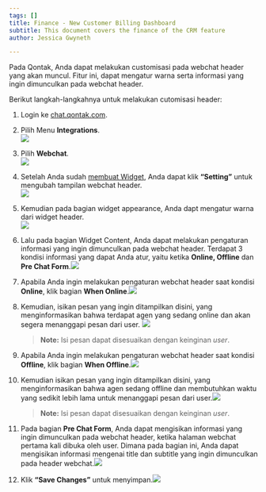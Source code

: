 ```yaml
---
tags: []
title: Finance - New Customer Billing Dashboard
subtitle: This document covers the finance of the CRM feature
author: Jessica Gwyneth

---
```

Pada Qontak, Anda dapat melakukan customisasi pada webchat header yang akan muncul. Fitur ini, dapat mengatur warna serta informasi yang ingin dimunculkan pada webchat header.

Berikut langkah-langkahnya untuk melakukan cutomisasi header:

 1. Login ke [chat.qontak.com](http://chat.qontak.com).
 2. Pilih Menu **Integrations**.  
    ![](/uploads/1.png)
 3. Pilih **Webchat**.  
    ![](/uploads/2.png)
 4. Setelah Anda sudah [membuat Widget](https://support.qontak.com/docs/omnichannel/integration/integration-mengintegrasikan-whatsapp/), Anda dapat klik **“Setting”** untuk mengubah tampilan webchat header.  
    ![](/uploads/3.png)
 5. Kemudian pada bagian widget appearance, Anda dapt mengatur warna dari widget header.   
    ![](/uploads/4.png)
 6. Lalu pada bagian Widget Content, Anda dapat melakukan pengaturan informasi yang ingin dimunculkan pada webchat header. Terdapat 3 kondisi informasi yang dapat Anda atur, yaitu ketika **Online, Offline** dan **Pre Chat Form**.![](/uploads/5.png)
 7. Apabila Anda ingin melakukan pengaturan webchat header saat kondisi **Online**, klik bagian **When Online**.![](/uploads/6.png)
 8. Kemudian, isikan pesan yang ingin ditampilkan disini, yang menginformasikan bahwa terdapat agen yang sedang online dan akan segera menanggapi pesan dari user. ![](/uploads/7.png)

    > **Note:** Isi pesan dapat disesuaikan dengan keinginan _user_.
 9. Apabila Anda ingin melakukan pengaturan webchat header saat kondisi **Offline**, klik bagian **When Offline**.![](/uploads/8.png)
10. Kemudian isikan pesan yang ingin ditampilkan disini, yang menginformasikan bahwa agen sedang offline dan membutuhkan waktu yang sedikit lebih lama untuk menanggapi pesan dari user.![](/uploads/9.png)

    > **Note:** Isi pesan dapat disesuaikan dengan keinginan _user_.
11. Pada bagian **Pre Chat Form**, Anda dapat mengisikan informasi yang ingin dimunculkan pada webchat header, ketika halaman webchat pertama kali dibuka oleh user. Dimana pada bagian ini, Anda dapat mengisikan informasi mengenai title dan subtitle yang ingin dimunculkan pada header webchat.![](/uploads/10.png)
12. Klik **“Save Changes”** untuk menyimpan.![](/uploads/11-1.png)